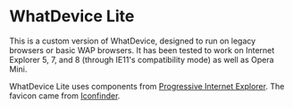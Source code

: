 # WhatDevice Lite

This is a custom version of WhatDevice, designed to run on legacy browsers or basic WAP browsers. It has been tested to work on Internet Explorer 5, 7, and 8 (through IE11's compatibility mode) as well as Opera Mini.

WhatDevice Lite uses components from [Progressive Internet Explorer](https://github.com/lojjic/PIE). The favicon came from [Iconfinder](https://www.iconfinder.com/icons/45175/cpu_fan_icon).